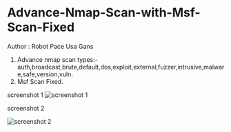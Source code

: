 # Advance-Nmap-Scan-with-Msf-Scan-Fixed
Author : Robot Pace Usa Gans

1. Advance nmap scan types:- auth,broadcast,brute,default,dos,exploit,external,fuzzer,intrusive,malware,safe,version,vuln.
2. Msf Scan Fixed.

screenshot 1
![screenshot 1](https://user-images.githubusercontent.com/19248178/26939116-e5963c42-4c93-11e7-8a5c-1a3420ae62a8.png)

screenshot 2

![screenshot 2](https://user-images.githubusercontent.com/19248178/26939361-b97da55e-4c94-11e7-85e7-01e91583a3fc.png)
